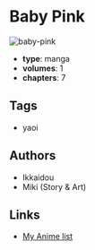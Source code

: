 # Baby Pink

![baby-pink](https://cdn.myanimelist.net/images/manga/3/14722.jpg)

-   **type**: manga
-   **volumes**: 1
-   **chapters**: 7

## Tags

-   yaoi

## Authors

-   Ikkaidou
-   Miki (Story & Art)

## Links

-   [My Anime list](https://myanimelist.net/manga/10927/Baby_Pink)
